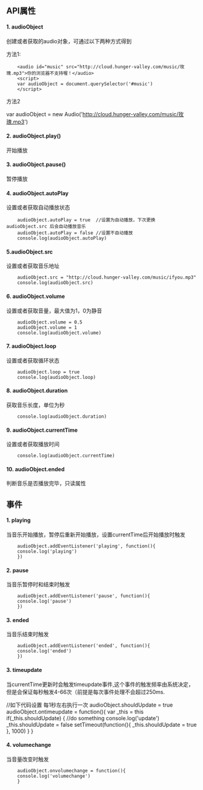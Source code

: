 ## API属性
#### 1. audioObject
创建或者获取的audio对象，可通过以下两种方式得到

方法1:

        <audio id="music" src="http://cloud.hunger-valley.com/music/玫瑰.mp3">你的浏览器不支持喔！</audio>
        <script>
        var audioObject = document.querySelector('#music')
        </script>
方法2

var audioObject = new Audio('http://cloud.hunger-valley.com/music/玫瑰.mp3')
#### 2. audioObject.play()
开始播放

#### 3. audioObject.pause()
暂停播放

#### 4. audioObject.autoPlay
设置或者获取自动播放状态

        audioObject.autoPlay = true  //设置为自动播放，下次更换 audioObject.src 后会自动播放音乐
        audioObject.autoPlay = false //设置不自动播放
        console.log(audioObject.autoPlay)
#### 5.audioObject.src
设置或者获取音乐地址

        audioObject.src = "http://cloud.hunger-valley.com/music/ifyou.mp3"
        console.log(audioObject.src)
#### 6. audioObject.volume
设置或者获取音量，最大值为1，0为静音

        audioObject.volume = 0.5
        audioObject.volume = 1
        console.log(audioObject.volume)
#### 7. audioObject.loop
设置或者获取循环状态

        audioObject.loop = true
        console.log(audioObject.loop)
#### 8. audioObject.duration
获取音乐长度，单位为秒

        console.log(audioObject.duration)
#### 9. audioObject.currentTime
设置或者获取播放时间

        console.log(audioObject.currentTime)
#### 10. audioObject.ended
判断音乐是否播放完毕，只读属性

## 事件
#### 1. playing
当音乐开始播放，暂停后重新开始播放，设置currentTime后开始播放时触发

        audioObject.addEventListener('playing', function(){
        console.log('playing')
        })
#### 2. pause
当音乐暂停时和结束时触发

        audioObject.addEventListener('pause', function(){
        console.log('pause')
        })
#### 3. ended
当音乐结束时触发

        audioObject.addEventListener('ended', function(){
        console.log('ended')
        })
#### 3. timeupdate
当currentTime更新时会触发timeupdate事件,这个事件的触发频率由系统决定，但是会保证每秒触发4-66次（前提是每次事件处理不会超过250ms.


//如下代码设置 每1秒左右执行一次
        audioObject.shouldUpdate = true
        audioObject.ontimeupdate = function(){
        var _this = this
        if(_this.shouldUpdate) {
            //do something
            console.log('update')
            _this.shouldUpdate = false
            setTimeout(function(){
            _this.shouldUpdate = true
            }, 1000)
        }
        }
#### 4. volumechange
当音量改变时触发

        audioObject.onvolumechange = function(){
        console.log('volumechange')
        }